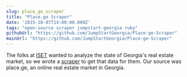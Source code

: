 ```yaml
---
slug: place_ge_scraper
title: "Place.ge Scraper"
date: '2015-10-07T14:00:00.000Z'
tags: "open-source scraper jumpstart-georgia ruby"
githubUrl: "https://github.com/JumpStartGeorgia/Place-ge-Scraper"
mainUrl: "https://github.com/JumpStartGeorgia/Place-ge-Scraper"
---
```

The folks at [ISET](http://www.iset.ge/ "International School of Economics in Tbilisi") wanted to analyze the state of Georgia's real estate market, so we wrote a [scraper]({{page.githubUrl}}) to get that data for them. Our source was place.ge, an online real estate market in Georgia.
